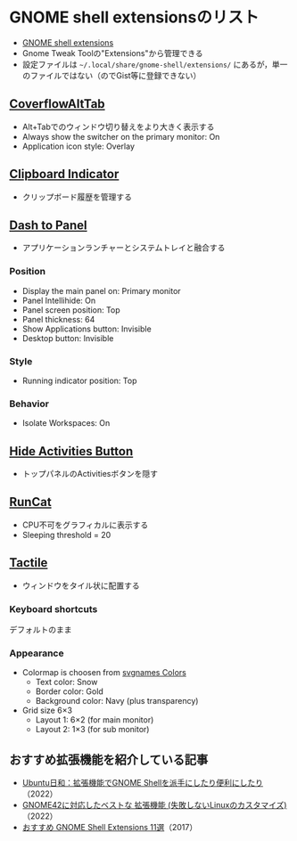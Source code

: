 # GNOME shell extensionsのリスト

- [GNOME shell extensions](https://extensions.gnome.org/)
- Gnome Tweak Toolの"Extensions"から管理できる
- 設定ファイルは `~/.local/share/gnome-shell/extensions/` にあるが，単一のファイルではない（のでGist等に登録できない）

## [CoverflowAltTab](https://github.com/dmo60/CoverflowAltTab)

- Alt+Tabでのウィンドウ切り替えをより大きく表示する
- Always show the switcher on the primary monitor: On
- Application icon style: Overlay

## [Clipboard Indicator](https://github.com/Tudmotu/gnome-shell-extension-clipboard-indicator)

- クリップボード履歴を管理する

## [Dash to Panel](https://github.com/home-sweet-gnome/dash-to-panel)

- アプリケーションランチャーとシステムトレイと融合する

### Position

- Display the main panel on: Primary monitor
- Panel Intellihide: On
- Panel screen position: Top
- Panel thickness: 64
- Show Applications button: Invisible
- Desktop button: Invisible

### Style

- Running indicator position: Top

### Behavior

- Isolate Workspaces: On

## [Hide Activities Button](https://github.com/nmingori/gnome-hide-actitivies-button)

- トップパネルのActivitiesボタンを隠す

## [RunCat](https://github.com/win0err/gnome-runcat)

- CPU不可をグラフィカルに表示する
- Sleeping threshold = 20

## [Tactile](https://t.co/jyTjYaAHvV)

- ウィンドウをタイル状に配置する

### Keyboard shortcuts

デフォルトのまま

### Appearance

- Colormap is choosen from [svgnames Colors](https://www.latextemplates.com/svgnames-colors)
  - Text color: Snow
  - Border color: Gold
  - Background color: Navy (plus transparency)
- Grid size 6×3
  - Layout 1: 6×2 (for main monitor)
  - Layout 2: 1×3 (for sub monitor)

## おすすめ拡張機能を紹介している記事

- [Ubuntu日和：拡張機能でGNOME Shellを派手にしたり便利にしたり](https://pc.watch.impress.co.jp/docs/column/ubuntu/1440667.html)（2022）
- [GNOME42に対応したベストな 拡張機能 (失敗しないLinuxのカスタマイズ)](https://www.gustavprogress.com/gnome42%E3%81%AB%E5%AF%BE%E5%BF%9C%E3%81%97%E3%81%9F%E3%83%99%E3%82%B9%E3%83%88%E3%81%AA-%E6%8B%A1%E5%BC%B5%E6%A9%9F%E8%83%BD-%E5%A4%B1%E6%95%97%E3%81%97%E3%81%AA%E3%81%84linux%E3%81%AE%E3%82%AB/)（2022）
- [おすすめ GNOME Shell Extensions 11選](https://sy-base.com/myrobotics/ubuntu/mybest_extensions/)（2017）
